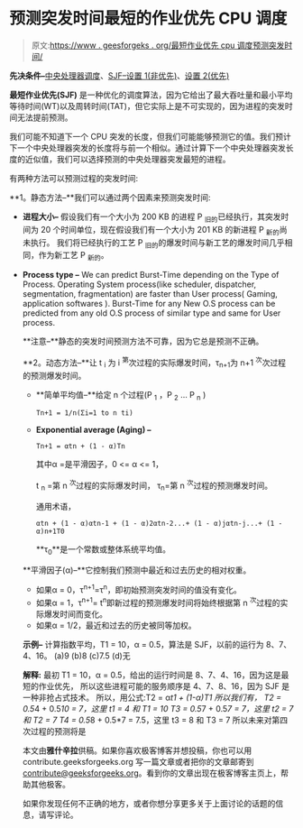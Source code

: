 # 预测突发时间最短的作业优先 CPU 调度

> 原文:[https://www . geesforgeks . org/最短作业优先 cpu 调度预测突发时间/](https://www.geeksforgeeks.org/shortest-job-first-cpu-scheduling-with-predicted-burst-time/)

**先决条件–**[中央处理器调度](https://www.geeksforgeeks.org/gate-notes-operating-system-process-scheduling/)、[SJF–设置 1(非优先)](https://www.geeksforgeeks.org/program-shortest-job-first-sjf-scheduling-set-1-non-preemptive/)、[设置 2(优先)](https://www.geeksforgeeks.org/program-shortest-job-first-scheduling-set-2srtf-make-changesdoneplease-review/)

**最短作业优先(SJF)** 是一种优化的调度算法，因为它给出了最大吞吐量和最小平均等待时间(WT)以及周转时间(TAT)，但它实际上是不可实现的，因为进程的突发时间无法提前预测。

我们可能不知道下一个 CPU 突发的长度，但我们可能能够预测它的值。我们预计下一个中央处理器突发的长度将与前一个相似。通过计算下一个中央处理器突发长度的近似值，我们可以选择预测的中央处理器突发最短的进程。

有两种方法可以预测过程的突发时间:

**1。静态方法–**我们可以通过两个因素来预测突发时间:

*   **进程大小–**
    假设我们有一个大小为 200 KB 的进程 P <sub>旧的</sub>已经执行，其突发时间为 20 个时间单位，现在假设我们有一个大小为 201 KB 的新进程 P <sub>新的</sub>尚未执行。
    我们将已经执行的工艺 P <sub>旧的</sub>的爆发时间与新工艺的爆发时间几乎相同，作为新工艺 P <sub>新的</sub>。
*   **Process type –**
    We can predict Burst-Time depending on the Type of Process. Operating System process(like scheduler, dispatcher, segmentation, fragmentation) are faster than User process( Gaming, application softwares ). Burst-Time for any New O.S process can be predicted from any old O.S process of similar type and same for User process.

    **注意–**静态的突发时间预测方法不可靠，因为它总是预测不正确。

    **2。动态方法–**让 t <sub>i</sub> 为 i <sup>第</sup>次过程的实际爆发时间，τ<sub>n+1</sub>为 n+1 <sup>次</sup>次过程的预测爆发时间。

    *   **简单平均值–**给定 n 个过程(P <sub>1</sub> ，P <sub>2</sub> … P <sub>n</sub> )

        ```
        Τn+1 = 1/n(Σi=1 to n ti)
        ```

    *   **Exponential average (Aging) –**

        ```
        Τn+1 = αtn + (1 - α)Τn
        ```

        其中α =是平滑因子，0 <= α <= 1，

        t <sub>n</sub> =第 n <sup>次</sup>过程的实际爆发时间，
        τ<sub>n</sub>=第 n <sup>次</sup>过程的预测爆发时间。

        通用术语，

        ```
        αtn + (1 - α)αtn-1 + (1 - α)2αtn-2...+ (1 - α)jαtn-j...+ (1 - α)n+1Τ0 
        ```

        **τ<sub>0</sub>**是一个常数或整体系统平均值。

    **平滑因子(α)–**它控制我们预测中最近和过去历史的相对权重。

    *   如果α = 0，τ<sup>n+1</sup>=τ<sup>n</sup>，即初始预测突发时间的值没有变化。
    *   如果α = 1，τ<sup>n+1</sup>= t<sup>n</sup>即新过程的预测爆发时间将始终根据第 n <sup>次</sup>过程的实际爆发时间而变化。
    *   如果α = 1/2，最近和过去的历史被同等加权。

    **示例–**
    计算指数平均，T1 = 10，α = 0.5，算法是 SJF，以前的运行为 8、7、4、16。
    (a)9
    (b)8
    (c)7.5
    (d)无

    **解释:**
    最初 T1 = 10，α = 0.5，给出的运行时间是 8、7、4、16，因为这是最短的作业优先，
    所以这些进程可能的服务顺序是 4、7、8、16，因为 SJF 是一种非抢占式技术。
    所以，用公式:T2 = α*t1 + (1-α)T1
    所以我们有，
    T2 = 0.5*4 + 0.5*10 = 7，这里 t1 = 4 和 T1 = 10
    T3 = 0.5*7 + 0.5*7 = 7，这里 t2 = 7 和 T2 = 7
    T4 = 0.5*8 + 0.5*7 = 7.5，这里 t3 = 8 和 T3 = 7
    所以未来对第四次过程的预测将是

    本文由**雅什辛拉**供稿。如果你喜欢极客博客并想投稿，你也可以用 contribute.geeksforgeeks.org 写一篇文章或者把你的文章邮寄到 contribute@geeksforgeeks.org。看到你的文章出现在极客博客主页上，帮助其他极客。

    如果你发现任何不正确的地方，或者你想分享更多关于上面讨论的话题的信息，请写评论。
